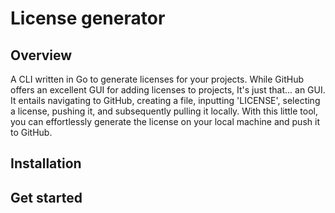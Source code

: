 # License generator

## Overview

A CLI written in Go to generate licenses for your projects.
While GitHub offers an excellent GUI for adding licenses to projects,
It's just that... an GUI. It entails navigating to GitHub,
creating a file, inputting 'LICENSE', selecting a license, pushing it,
and subsequently pulling it locally. With this little tool, you can effortlessly
generate the license on your local machine and push it to GitHub.

## Installation

## Get started
